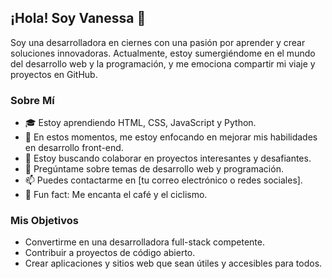 ## ¡Hola! Soy Vanessa 👋
Soy una desarrolladora en ciernes con una pasión por aprender y crear soluciones innovadoras. Actualmente, estoy sumergiéndome en el mundo del desarrollo web y la programación, y me emociona compartir mi viaje y proyectos en GitHub.

### Sobre Mí
- 🎓 Estoy aprendiendo HTML, CSS, JavaScript y Python.
- 🌱 En estos momentos, me estoy enfocando en mejorar mis habilidades en desarrollo front-end.
- 👯 Estoy buscando colaborar en proyectos interesantes y desafiantes.
- 💬 Pregúntame sobre temas de desarrollo web y programación.
- 📫 Puedes contactarme en [tu correo electrónico o redes sociales].
- 🌟 Fun fact: Me encanta el café y el ciclismo.

### Mis Objetivos
- Convertirme en una desarrolladora full-stack competente.
- Contribuir a proyectos de código abierto.
- Crear aplicaciones y sitios web que sean útiles y accesibles para todos.
